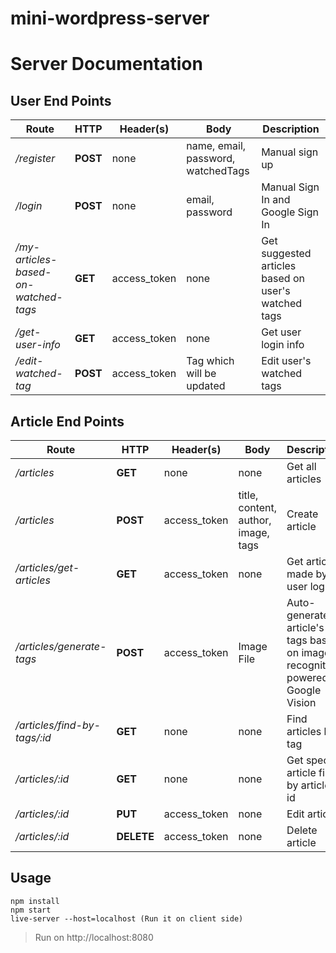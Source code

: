 # mini-wordpress-server

# Server Documentation

## User End Points
|Route|HTTP|Header(s)|Body|Description|
|---------|---------|---------|---------|---------|
|_/register_|**POST**|none|name, email, password, watchedTags|Manual sign up
|_/login_|**POST**|none|email, password|Manual Sign In and Google Sign In|
|_/my-articles-based-on-watched-tags_|**GET**|access_token|none|Get suggested articles based on user's watched tags|
|_/get-user-info_|**GET**|access_token|none|Get user login info|
|_/edit-watched-tag_|**POST**|access_token|Tag which will be updated|Edit user's watched tags|

## Article End Points
|Route|HTTP|Header(s)|Body|Description|
|---------|---------|---------|---------|---------|
|_/articles_|**GET**|none|none|Get all articles|
|_/articles_|**POST**|access_token|title, content, author, image, tags|Create article|
|_/articles/get-articles_|**GET**|access_token|none|Get articles made by user login|
|_/articles/generate-tags_|**POST**|access_token|Image File|Auto-generate article's tags based on image recognition powered by Google Vision|
|_/articles/find-by-tags/:id_|**GET**|none|none|Find articles by tag|
|_/articles/:id_|**GET**|none|none|Get specific article find by article's id|
|_/articles/:id_|**PUT**|access_token|none|Edit article|
|_/articles/:id_|**DELETE**|access_token|none|Delete article|

## Usage
```
npm install
npm start
live-server --host=localhost (Run it on client side)
```
> Run on http://localhost:8080